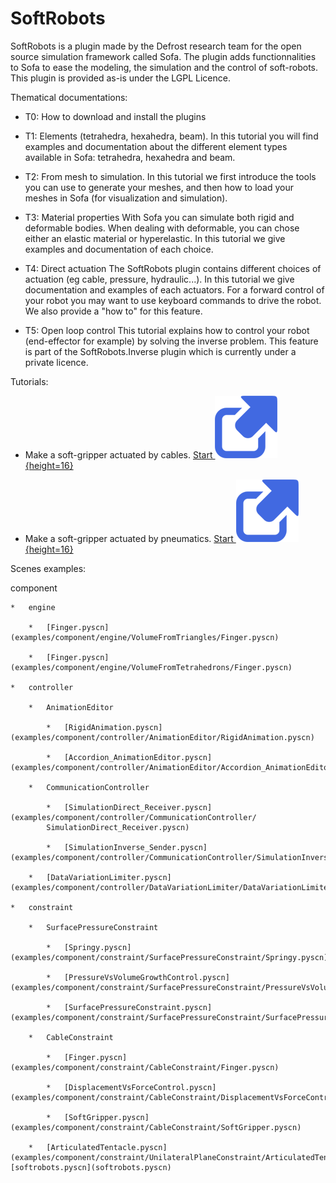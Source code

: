 # SoftRobots

SoftRobots is a plugin made by the Defrost research team for the open source simulation framework called Sofa. 
The plugin adds functionnalities to Sofa to ease the modeling, the simulation and the control of soft-robots. 
This plugin is provided as-is under the LGPL Licence.

Thematical documentations:

* T0: How to download and install the plugins 

* T1: Elements (tetrahedra, hexahedra, beam).
In this tutorial you will find examples and documentation about the different element types available in Sofa: tetrahedra, hexahedra and beam.

* T2: From mesh to simulation.
In this tutorial we first introduce the tools you can use to generate your meshes, and then how to load your meshes in Sofa (for visualization and simulation).

* T3: Material properties
With Sofa you can simulate both rigid and deformable bodies. When dealing with deformable, you can chose either an elastic material or hyperelastic. In this tutorial we give examples and documentation of each choice.

* T4: Direct actuation
The SoftRobots plugin contains different choices of actuation (eg cable, pressure, hydraulic...). In this tutorial we give documentation and examples of each actuators. 
For a forward control of your robot you may want to use keyboard commands to drive the robot. We also provide a "how to" for this feature.

* T5: Open loop control
This tutorial explains how to control your robot (end-effector for example) by solving the inverse problem. This feature is part of the SoftRobots.Inverse plugin which is currently under a private licence. 
 


Tutorials: 

* Make a soft-gripper actuated by cables. [Start ![](docs/images/outicon.png){height=16}](docs/tutorials/CableGripper-Tutorial/cablegripper.pyscn) 
    
* Make a soft-gripper actuated by pneumatics. [Start ![](docs/images/outicon.png){height=16}](docs/tutorials/PneunetGripper-Tutorial/pneunetgripper.pyscn) 


Scenes examples:

   component

    *   engine

        *   [Finger.pyscn](examples/component/engine/VolumeFromTriangles/Finger.pyscn)

        *   [Finger.pyscn](examples/component/engine/VolumeFromTetrahedrons/Finger.pyscn)

    *   controller

        *   AnimationEditor

            *   [RigidAnimation.pyscn](examples/component/controller/AnimationEditor/RigidAnimation.pyscn)

            *   [Accordion_AnimationEditor.pyscn](examples/component/controller/AnimationEditor/Accordion_AnimationEditor.pyscn)

        *   CommunicationController

            *   [SimulationDirect_Receiver.pyscn](examples/component/controller/CommunicationController/
            SimulationDirect_Receiver.pyscn)

            *   [SimulationInverse_Sender.pyscn](examples/component/controller/CommunicationController/SimulationInverse_Sender.pyscn)

        *   [DataVariationLimiter.pyscn](examples/component/controller/DataVariationLimiter/DataVariationLimiter.pyscn)

    *   constraint

        *   SurfacePressureConstraint

            *   [Springy.pyscn](examples/component/constraint/SurfacePressureConstraint/Springy.pyscn)

            *   [PressureVsVolumeGrowthControl.pyscn](examples/component/constraint/SurfacePressureConstraint/PressureVsVolumeGrowthControl.pyscn)

            *   [SurfacePressureConstraint.pyscn](examples/component/constraint/SurfacePressureConstraint/SurfacePressureConstraint.pyscn)

        *   CableConstraint

            *   [Finger.pyscn](examples/component/constraint/CableConstraint/Finger.pyscn)

            *   [DisplacementVsForceControl.pyscn](examples/component/constraint/CableConstraint/DisplacementVsForceControl.pyscn)

            *   [SoftGripper.pyscn](examples/component/constraint/CableConstraint/SoftGripper.pyscn)

        *   [ArticulatedTentacle.pyscn](examples/component/constraint/UnilateralPlaneConstraint/ArticulatedTentacle.pyscn)*   [softrobots.pyscn](softrobots.pyscn)
